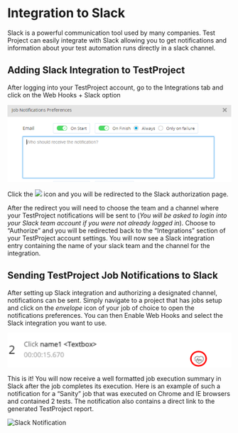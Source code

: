 # Integration to Slack

Slack is a powerful communication tool used by many companies. Test Project can easily integrate with Slack allowing you to get notifications and information about your test automation runs directly in a slack channel.

## Adding Slack Integration to TestProject

After logging into your TestProject account, go to the Integrations tab and click on the Web Hooks + Slack option

![Slack integrations](../.gitbook/assets/image%20%2839%29.png)

Click the ![](https://blog.testproject.io/wp-content/uploads/2019/03/add_to_slack.png) icon and you will be redirected to the Slack authorization page.

After the redirect you will need to choose the team and a channel where your TestProject notifications will be sent to \(_You will be asked to login into your Slack team account if you were not already logged in_\). Choose to “Authorize” and you will be redirected back to the “Integrations” section of your TestProject account settings. You will now see a Slack integration entry containing the name of your slack team and the channel for the integration.

## Sending TestProject Job Notifications to Slack

After setting up Slack integration and authorizing a designated channel, notifications can be sent. Simply navigate to a project that has jobs setup and click on the _envelope_ icon of your job of choice to open the notifications preferences. You can then Enable Web Hooks and select the Slack integration you want to use.

![](../.gitbook/assets/image%20%28175%29.png)

This is it! You will now receive a well formatted job execution summary in Slack after the job completes its execution. Here is an example of such a notification for a “Sanity” job that was executed on Chrome and IE browsers and contained 2 tests. The notification also contains a direct link to the generated TestProject report.

![Slack Notification](https://blog.testproject.io/wp-content/uploads/2019/03/chrome_s2dPcnsKJp.png)

